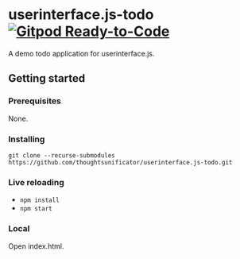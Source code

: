# userinterface.js-todo [![Gitpod Ready-to-Code](https://img.shields.io/badge/Gitpod-ready--to--code-blue?logo=gitpod)](https://gitpod.io/#https://github.com/thoughtsunificator/userinterface.js-todo)

A demo todo application for userinterface.js.

## Getting started

### Prerequisites

None.

### Installing

```git clone --recurse-submodules https://github.com/thoughtsunificator/userinterface.js-todo.git```

### Live reloading

- ``npm install``
- ``npm start``

### Local

Open index.html.
